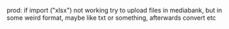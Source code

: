 prod:
if import ("xlsx") not working
try to upload files in mediabank, but in some weird format, maybe like txt or something, afterwards convert etc
